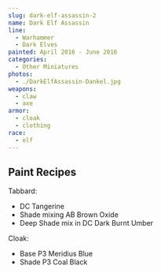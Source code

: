 ```yaml
---
slug: dark-elf-assassin-2
name: Dark Elf Assassin
line:
  - Warhammer
  - Dark Elves
painted: April 2016 - June 2016
categories:
  - Other Miniatures
photos:
  - ./DarkElfAssassin-Dankel.jpg
weapons:
  - claw
  - axe
armor:
  - cloak
  - clothing
race:
  - elf
---
```


## Paint Recipes

Tabbard:

- DC Tangerine
- Shade mixing AB Brown Oxide
- Deep Shade mix in DC Dark Burnt Umber

Cloak:

- Base P3 Meridius Blue
- Shade P3 Coal Black
